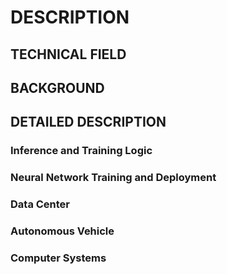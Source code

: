# DESCRIPTION

## TECHNICAL FIELD

## BACKGROUND

## DETAILED DESCRIPTION

### Inference and Training Logic

### Neural Network Training and Deployment

### Data Center

### Autonomous Vehicle

### Computer Systems

